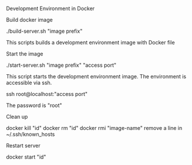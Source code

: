 Development Environment in Docker

Build docker image

./build-server.sh "image prefix"

This scripts builds a development environment image with Docker file

Start the image

./start-server.sh "image prefix" "access port"

This script starts the development environment image.  The environment is accessible via ssh.

ssh root@localhost:"access port"

The password is "root"

Clean up

docker kill "id"
docker rm "id"
docker rmi "image-name"
remove a line in ~/.ssh/known_hosts

Restart server

docker start "id"